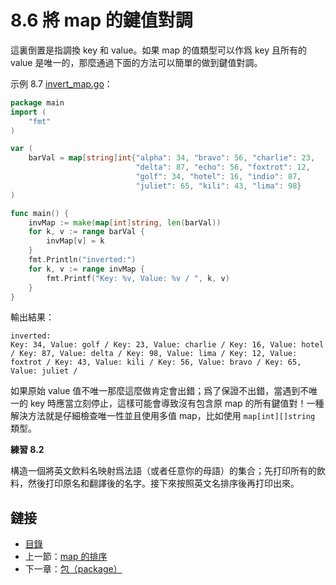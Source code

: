 # 8.6 將 map 的鍵值對調

這裏倒置是指調換 key 和 value。如果 map 的值類型可以作爲 key 且所有的 value 是唯一的，那麼通過下面的方法可以簡單的做到鍵值對調。

示例 8.7 [invert_map.go](examples/chapter_8/invert_map.go)：

```go
package main
import (
	"fmt"
)

var (
	barVal = map[string]int{"alpha": 34, "bravo": 56, "charlie": 23,
							"delta": 87, "echo": 56, "foxtrot": 12,
							"golf": 34, "hotel": 16, "indio": 87,
							"juliet": 65, "kili": 43, "lima": 98}
)

func main() {
	invMap := make(map[int]string, len(barVal))
	for k, v := range barVal {
		invMap[v] = k
	}
	fmt.Println("inverted:")
	for k, v := range invMap {
		fmt.Printf("Key: %v, Value: %v / ", k, v)
	}
}
```

輸出結果：

	inverted:
	Key: 34, Value: golf / Key: 23, Value: charlie / Key: 16, Value: hotel / Key: 87, Value: delta / Key: 98, Value: lima / Key: 12, Value: foxtrot / Key: 43, Value: kili / Key: 56, Value: bravo / Key: 65, Value: juliet /

如果原始 value 值不唯一那麼這麼做肯定會出錯；爲了保證不出錯，當遇到不唯一的 key 時應當立刻停止，這樣可能會導致沒有包含原 map 的所有鍵值對！一種解決方法就是仔細檢查唯一性並且使用多值 map，比如使用 `map[int][]string` 類型。

**練習 8.2**

構造一個將英文飲料名映射爲法語（或者任意你的母語）的集合；先打印所有的飲料，然後打印原名和翻譯後的名字。接下來按照英文名排序後再打印出來。

## 鏈接

- [目錄](directory.md)
- 上一節：[map 的排序](08.5.md)
- 下一章：[包（package）](09.0.md)
